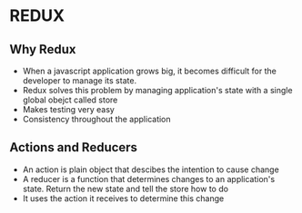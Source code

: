 # REDUX

## Why Redux

- When a javascript application grows big, it becomes difficult for the developer to manage its state.
- Redux solves this problem by managing application's state with a single global obejct called store
- Makes testing very easy
- Consistency throughout the application

## Actions and Reducers

- An action is plain object that descibes the intention to cause change
- A reducer is a function that determines changes to an application's state. Return the new state and tell the store how to do
- It uses the action it receives to determine this change
